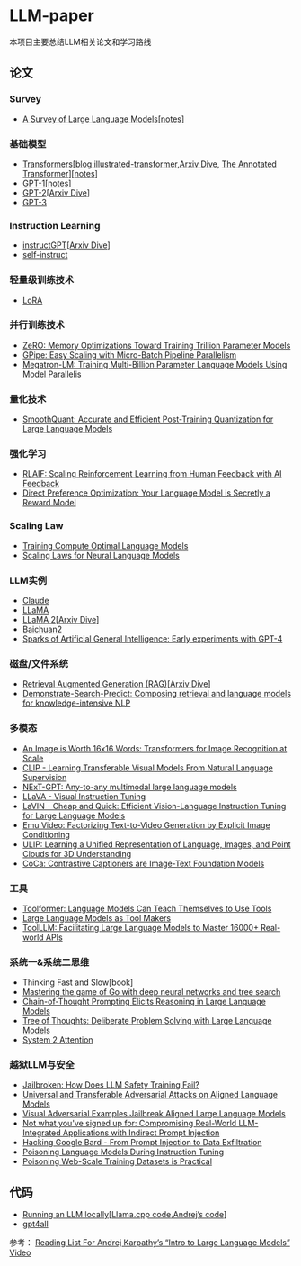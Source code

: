 # LLM-paper
本项目主要总结LLM相关论文和学习路线
## 论文
### Survey
* [A Survey of Large Language Models](https://arxiv.org/pdf/2303.18223.pdf)[[notes](notes/A_Survey_of_Large_Language_Models.md)]

### 基础模型
* [Transformers](https://arxiv.org/pdf/1706.03762.pdf)[[blog:illustrated-transformer](https://jalammar.github.io/illustrated-transformer/),[Arxiv Dive](https://blog.oxen.ai/arxiv-dives-attention-is-all-you-need/), [The Annotated Transformer](https://nlp.seas.harvard.edu/annotated-transformer/)][[notes](notes/Transformer_notes.md)]
* [GPT-1](https://s3-us-west-2.amazonaws.com/openai-assets/research-covers/language-unsupervised/language_understanding_paper.pdf)[[notes](notes/GPT-1.md)]
* [GPT-2](https://d4mucfpksywv.cloudfront.net/better-language-models/language_models_are_unsupervised_multitask_learners.pdf)[[Arxiv Dive](https://blog.oxen.ai/arxiv-dives-language-models-are-unsupervised-multitask-learners-gpt-2/)]
* [GPT-3](https://arxiv.org/pdf/2005.14165.pdf)

### Instruction Learning
* [instructGPT](https://arxiv.org/pdf/2203.02155.pdf)[[Arxiv Dive](https://blog.oxen.ai/training-language-models-to-follow-instructions-instructgpt/)]
* [self-instruct](https://arxiv.org/pdf/2212.10560.pdf)

### 轻量级训练技术
* [LoRA](https://arxiv.org/abs/2106.09685)

### 并行训练技术
* [ZeRO: Memory Optimizations Toward Training Trillion Parameter Models](https://arxiv.org/pdf/1910.02054.pdf)
* [GPipe: Easy Scaling with Micro-Batch Pipeline Parallelism](https://arxiv.org/pdf/1811.06965.pdf)
* [Megatron-LM: Training Multi-Billion Parameter Language Models Using Model Parallelis](https://arxiv.org/pdf/1909.08053.pdf)

### 量化技术
* [SmoothQuant: Accurate and Efficient Post-Training Quantization for Large Language Models](https://arxiv.org/pdf/2211.10438.pdf)

### 强化学习
* [RLAIF: Scaling Reinforcement Learning from Human Feedback with AI Feedback](https://arxiv.org/abs/2309.00267)
* [Direct Preference Optimization: Your Language Model is Secretly a Reward Model](https://arxiv.org/abs/2305.18290)

### Scaling Law
* [Training Compute Optimal Language Models](https://arxiv.org/abs/2203.15556)
* [Scaling Laws for Neural Language Models](https://arxiv.org/abs/2001.08361)

### LLM实例
* [Claude](https://arxiv.org/pdf/2212.08073.pdf)
* [LLaMA](https://arxiv.org/pdf/2302.13971.pdf)
* [LLaMA 2](https://arxiv.org/pdf/2307.09288.pdf)[[Arxiv Dive](https://blog.oxen.ai/arxiv-dives-how-llama-2-works/)]
* [Baichuan2](https://arxiv.org/pdf/2309.10305.pdf)
* [Sparks of Artificial General Intelligence: Early experiments with GPT-4](https://arxiv.org/abs/2303.12712)


### 磁盘/文件系统
* [Retrieval Augmented Generation (RAG)](https://arxiv.org/abs/2005.11401)[[Arxiv Dive](https://blog.oxen.ai/arxiv-dives-rag/)]
* [Demonstrate-Search-Predict: Composing retrieval and language models for knowledge-intensive NLP](https://arxiv.org/abs/2212.14024)

### 多模态
* [An Image is Worth 16x16 Words: Transformers for Image Recognition at Scale](https://arxiv.org/abs/2010.11929)
* [CLIP - Learning Transferable Visual Models From Natural Language Supervision](https://arxiv.org/abs/2103.00020)
* [NExT-GPT: Any-to-any multimodal large language models](https://next-gpt.github.io/)
* [LLaVA - Visual Instruction Tuning](https://arxiv.org/abs/2304.08485)
* [LaVIN - Cheap and Quick: Efficient Vision-Language Instruction Tuning for Large Language Models](https://arxiv.org/abs/2305.15023)
* [Emu Video: Factorizing Text-to-Video Generation by Explicit Image Conditioning](https://arxiv.org/abs/2311.10709)
* [ULIP: Learning a Unified Representation of Language, Images, and Point Clouds for 3D Understanding](https://arxiv.org/abs/2212.05171)
* [CoCa: Contrastive Captioners are Image-Text Foundation Models](https://arxiv.org/abs/2205.01917)

### 工具
* [Toolformer: Language Models Can Teach Themselves to Use Tools](https://arxiv.org/abs/2302.04761)
* [Large Language Models as Tool Makers](https://arxiv.org/abs/2305.17126)
* [ToolLLM: Facilitating Large Language Models to Master 16000+ Real-world APIs](https://arxiv.org/abs/2307.16789)

### 系统一&系统二思维
* Thinking Fast and Slow[book]
* [Mastering the game of Go with deep neural networks and tree search](https://www.nature.com/articles/nature16961)
* [Chain-of-Thought Prompting Elicits Reasoning in Large Language Models](https://arxiv.org/abs/2201.11903)
* [Tree of Thoughts: Deliberate Problem Solving with Large Language Models](https://arxiv.org/abs/2305.10601)
* [System 2 Attention](https://arxiv.org/abs/2311.11829)

### 越狱LLM与安全
* [Jailbroken: How Does LLM Safety Training Fail?](https://arxiv.org/abs/2307.02483)
* [Universal and Transferable Adversarial Attacks on Aligned Language Models](https://arxiv.org/abs/2307.15043)
* [Visual Adversarial Examples Jailbreak Aligned Large Language Models](https://arxiv.org/abs/2306.13213)
* [Not what you've signed up for: Compromising Real-World LLM-Integrated Applications with Indirect Prompt Injection](https://arxiv.org/abs/2302.12173)
* [Hacking Google Bard - From Prompt Injection to Data Exfiltration](https://embracethered.com/blog/posts/2023/google-bard-data-exfiltration/)
* [Poisoning Language Models During Instruction Tuning](https://arxiv.org/abs/2305.00944)
* [Poisoning Web-Scale Training Datasets is Practical](https://arxiv.org/abs/2302.10149)

## 代码
* [Running an LLM locally](https://blog.oxen.ai/how-to-run-llama-2-on-cpu-after-fine-tuning-with-lora/)[[Llama.cpp code](https://github.com/ggerganov/llama.cpp),[Andrej’s code](https://github.com/karpathy/llama2.c/blob/master/run.c)]
* [gpt4all](https://github.com/nomic-ai/gpt4all)
 


参考：
[Reading List For Andrej Karpathy’s “Intro to Large Language Models” Video
](https://blog.oxen.ai/reading-list-for-andrej-karpathys-intro-to-large-language-models-video/)
